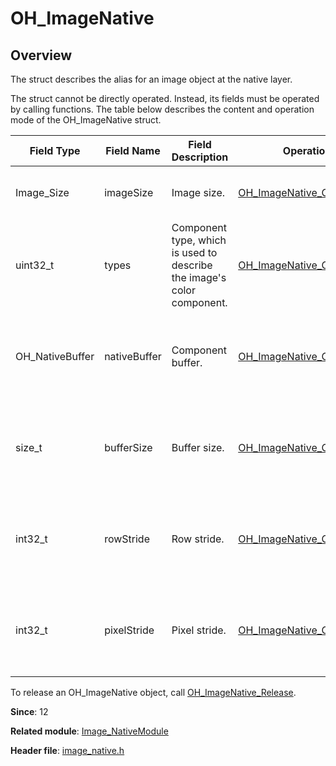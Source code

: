 # OH_ImageNative
<!--Kit: Image Kit-->
<!--Subsystem: Multimedia-->
<!--Owner: @aulight02-->
<!--Designer: @liyang_bryan-->
<!--Tester: @xchaosioda-->
<!--Adviser: @zengyawen-->

## Overview

The struct describes the alias for an image object at the native layer.

The struct cannot be directly operated. Instead, its fields must be operated by calling functions. The table below describes the content and operation mode of the OH_ImageNative struct.

| Field Type| Field Name| Field Description|Operation Function| Function Description|
| -------- | -------- | -------- | -------- | -------- |
| Image_Size| imageSize | Image size.|[OH_ImageNative_GetImageSize](capi-image-native-h.md#oh_imagenative_getimagesize) | Obtains the image size of an OH_ImageNative object.|
| uint32_t | types |Component type, which is used to describe the image's color component.|[OH_ImageNative_GetComponentTypes](capi-image-native-h.md#oh_imagenative_getcomponenttypes) | Obtains the component types of an OH_ImageNative object.|
| OH_NativeBuffer | nativeBuffer | Component buffer.|[OH_ImageNative_GetByteBuffer](capi-image-native-h.md#oh_imagenative_getbytebuffer) | Obtains the buffer corresponding to a component type in an OH_ImageNative object.|
| size_t | bufferSize | Buffer size.| [OH_ImageNative_GetBufferSize](capi-image-native-h.md#oh_imagenative_getbuffersize) | Obtains the size of the buffer corresponding to a component type in an OH_ImageNative object.|
| int32_t | rowStride | Row stride.| [OH_ImageNative_GetRowStride](capi-image-native-h.md#oh_imagenative_getrowstride) | Obtains the row stride corresponding to a component type in an OH_ImageNative object.|
| int32_t | pixelStride | Pixel stride.| [OH_ImageNative_GetPixelStride](capi-image-native-h.md#oh_imagenative_getpixelstride) | Obtains the pixel stride corresponding to a component type in an OH_ImageNative object.|

To release an OH_ImageNative object, call [OH_ImageNative_Release](capi-image-native-h.md#oh_imagenative_release).

**Since**: 12

**Related module**: [Image_NativeModule](capi-image-nativemodule.md)

**Header file**: [image_native.h](capi-image-native-h.md)

